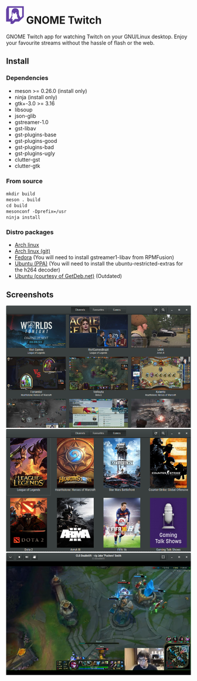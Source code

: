 # ![](/data/icons/hicolor/48x48/apps/gnome-twitch.png) GNOME Twitch
GNOME Twitch app for watching Twitch on your GNU/Linux desktop. Enjoy your favourite streams without
the hassle of flash or the web.

## Install
### Dependencies
* meson >= 0.26.0 (install only)
* ninja (install only)
* gtk+-3.0 >= 3.16
* libsoup
* json-glib
* gstreamer-1.0
* gst-libav
* gst-plugins-base
* gst-plugins-good
* gst-plugins-bad
* gst-plugins-ugly
* clutter-gst
* clutter-gtk

### From source
```
mkdir build
meson . build
cd build
mesonconf -Dprefix=/usr
ninja install
```

### Distro packages
* [Arch linux](https://aur4.archlinux.org/packages/gnome-twitch/)
* [Arch linux (git)](https://aur4.archlinux.org/packages/gnome-twitch-git/)
* [Fedora](https://copr.fedoraproject.org/coprs/ippytraxx/gnome-twitch/) (You will need to install gstreamer1-libav from RPMFusion)
* [Ubuntu (PPA)](https://launchpad.net/~ippytraxx/+archive/ubuntu/gnome-twitch/) (You will need to install the ubuntu-restricted-extras for the h264 decoder)
* [Ubuntu (courtesy of GetDeb.net)](http://www.getdeb.net/app/GNOME%20Twitch) (Outdated)

## Screenshots
![](/data/screenshots/scrot_streams.png?raw=true)
![](/data/screenshots/scrot_games.png?raw=true)
![](/data/screenshots/scrot_player.png?raw=true)
